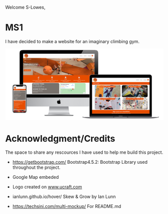 Welcome S-Lowes,

# MS1

I have decided to make a website for an imaginary climbing gym.

![Multi-Device MockUp](assets/images/multimedia.png)

# Acknowledgment/Credits

The space to share any rescources I have used to help me build this project.

- https://getbootstrap.com/ Bootstrap4.5.2: Bootstrap Library used throughout the project.

- Google Map embeded

- Logo created on www.ucraft.com

- ianlunn.github.io/hover/ Skew & Grow by Ian Lunn

- https://techsini.com/multi-mockup/ For README.md